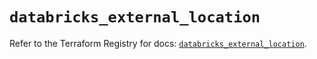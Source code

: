 # `databricks_external_location`

Refer to the Terraform Registry for docs: [`databricks_external_location`](https://registry.terraform.io/providers/databricks/databricks/1.70.0/docs/resources/external_location).
